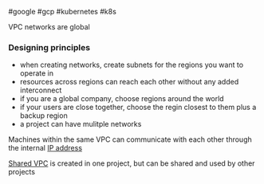 #google #gcp #kubernetes #k8s

VPC networks are global

### Designing principles
- when creating networks, create subnets for the regions you want to operate in
- resources across regions can reach each other without any added interconnect
- if you are a global company, choose regions around the world
- if your users are close together, choose the regin closest to them plus a backup region
- a project can have mulitple networks

Machines within the same VPC can communicate with each other through the internal [IP address](/IP%20address)

[Shared VPC](/techstack/gcp/Shared%20VPC.md) is created in one project, but can be shared and used by other projects